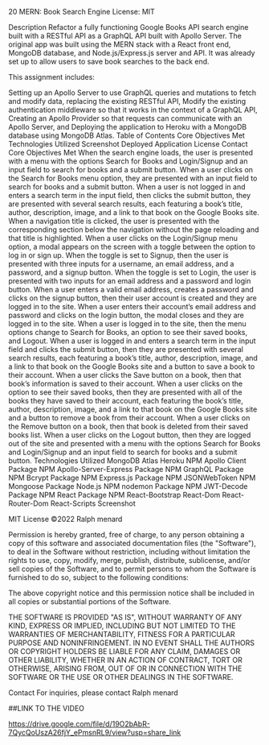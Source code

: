 20 MERN: Book Search Engine
License: MIT

Description
Refactor a fully functioning Google Books API search engine built with a RESTful API as a GraphQL API built with Apollo Server. The original app was built using the MERN stack with a React front end, MongoDB database, and Node.js/Express.js server and API. It was already set up to allow users to save book searches to the back end.

This assignment includes:

Setting up an Apollo Server to use GraphQL queries and mutations to fetch and modify data, replacing the existing RESTful API,
Modify the existing authentication middleware so that it works in the context of a GraphQL API,
Creating an Apollo Provider so that requests can communicate with an Apollo Server, and
Deploying the application to Heroku with a MongoDB database using MongoDB Atlas.
Table of Contents
Core Objectives Met
Technologies Utilized
Screenshot
Deployed Application
License
Contact
Core Objectives Met
When the search engine loads, the user is presented with a menu with the options Search for Books and Login/Signup and an input field to search for books and a submit button.
When a user clicks on the Search for Books menu option, they are presented with an input field to search for books and a submit button.
When a user is not logged in and enters a search term in the input field, then clicks the submit button, they are presented with several search results, each featuring a book’s title, author, description, image, and a link to that book on the Google Books site.
When a navigation title is clicked, the user is presented with the corresponding section below the navigation without the page reloading and that title is highlighted.
When a user clicks on the Login/Signup menu option, a modal appears on the screen with a toggle between the option to log in or sign up.
When the toggle is set to Signup, then the user is presented with three inputs for a username, an email address, and a password, and a signup button.
When the toggle is set to Login, the user is presented with two inputs for an email address and a password and login button.
When a user enters a valid email address, creates a password and clicks on the signup button, then their user account is created and they are logged in to the site.
When a user enters their account’s email address and password and clicks on the login button, the modal closes and they are logged in to the site.
When a user is logged in to the site, then the menu options change to Search for Books, an option to see their saved books, and Logout.
When a user is logged in and enters a search term in the input field and clicks the submit button, then they are presented with several search results, each featuring a book’s title, author, description, image, and a link to that book on the Google Books site and a button to save a book to their account.
When a user clicks the Save button on a book, then that book’s information is saved to their account.
When a user clicks on the option to see their saved books, then they are presented with all of the books they have saved to their account, each featuring the book’s title, author, description, image, and a link to that book on the Google Books site and a button to remove a book from their account.
When a user clicks on the Remove button on a book, then that book is deleted from their saved books list.
When a user clicks on the Logout button, then they are logged out of the site and presented with a menu with the options Search for Books and Login/Signup and an input field to search for books and a submit button.
Technologies Utilized
MongoDB Atlas
Heroku
NPM Apollo Client Package
NPM Apollo-Server-Express Package
NPM GraphQL Package
NPM Bcrypt Package
NPM Express.js Package
NPM JSONWebToken
NPM Mongoose Package
Node.js
NPM nodemon Package
NPM JWT-Decode Package
NPM React Package
NPM React-Bootstrap
React-Dom
React-Router-Dom
React-Scripts
Screenshot



MIT License
©2022 Ralph menard

Permission is hereby granted, free of charge, to any person obtaining a copy of this software and associated documentation files (the "Software"), to deal in the Software without restriction, including without limitation the rights to use, copy, modify, merge, publish, distribute, sublicense, and/or sell copies of the Software, and to permit persons to whom the Software is furnished to do so, subject to the following conditions:

The above copyright notice and this permission notice shall be included in all copies or substantial portions of the Software.

THE SOFTWARE IS PROVIDED "AS IS", WITHOUT WARRANTY OF ANY KIND, EXPRESS OR IMPLIED, INCLUDING BUT NOT LIMITED TO THE WARRANTIES OF MERCHANTABILITY, FITNESS FOR A PARTICULAR PURPOSE AND NONINFRINGEMENT. IN NO EVENT SHALL THE AUTHORS OR COPYRIGHT HOLDERS BE LIABLE FOR ANY CLAIM, DAMAGES OR OTHER LIABILITY, WHETHER IN AN ACTION OF CONTRACT, TORT OR OTHERWISE, ARISING FROM, OUT OF OR IN CONNECTION WITH THE SOFTWARE OR THE USE OR OTHER DEALINGS IN THE SOFTWARE.

Contact
For inquiries, please contact Ralph menard


##LINK TO THE VIDEO

https://drive.google.com/file/d/19O2bAbR-7QycQoUszA26fjY_ePmsnRL9/view?usp=share_link

